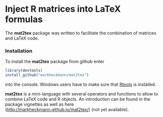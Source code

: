 

Inject R matrices into LaTeX formulas
=======================================

The **mat2tex** package was written to facilitate the combination of matrices and LaTeX code.

### Installation

To install the **mat2tex** package from github enter

```r
library(devtools)
install_github("markheckmann/mat2tex")
```

into the console. Windows users have to make sure that [Rtools](http://cran.r-project.org/bin/windows/Rtools/) is installed.

**mat2tex** is a mini-language with several operators and functions to allow to combine LaTeX code and R objects. An introduction can be found in the package vignettes as well as here (http://markheckmann.github.io/mat2tex/) (not yet available).

